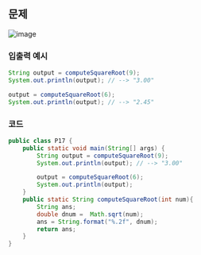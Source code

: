 ## 문제
![image](https://user-images.githubusercontent.com/102513932/193713040-ee3992a6-9c81-40fd-99c2-5c781f51f241.png)

### 입출력 예시
```java
String output = computeSquareRoot(9);
System.out.println(output); // --> "3.00"

output = computeSquareRoot(6);
System.out.println(output); // --> "2.45"
```

### 코드
```java
public class P17 {
    public static void main(String[] args) {
        String output = computeSquareRoot(9);
        System.out.println(output); // --> "3.00"

        output = computeSquareRoot(6);
        System.out.println(output);
    }
    public static String computeSquareRoot(int num){
        String ans;
        double dnum =  Math.sqrt(num);
        ans = String.format("%.2f", dnum);
        return ans;
    }
}

```